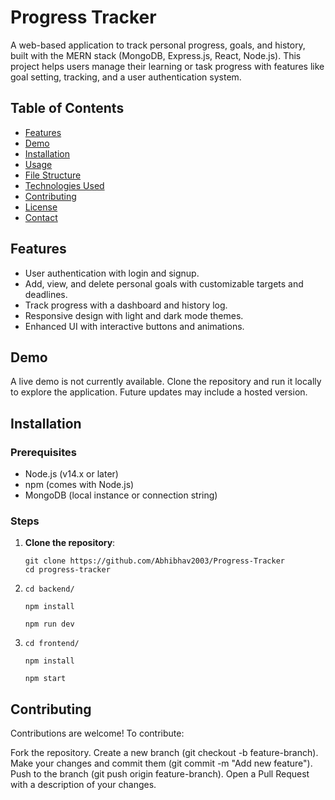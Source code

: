 # Progress Tracker

A web-based application to track personal progress, goals, and history, built with the MERN stack (MongoDB, Express.js, React, Node.js). This project helps users manage their learning or task progress with features like goal setting, tracking, and a user authentication system.

## Table of Contents
- [Features](#features)
- [Demo](#demo)
- [Installation](#installation)
- [Usage](#usage)
- [File Structure](#file-structure)
- [Technologies Used](#technologies-used)
- [Contributing](#contributing)
- [License](#license)
- [Contact](#contact)

## Features
- User authentication with login and signup.
- Add, view, and delete personal goals with customizable targets and deadlines.
- Track progress with a dashboard and history log.
- Responsive design with light and dark mode themes.
- Enhanced UI with interactive buttons and animations.

## Demo
A live demo is not currently available. Clone the repository and run it locally to explore the application. Future updates may include a hosted version.

## Installation

### Prerequisites
- Node.js (v14.x or later)
- npm (comes with Node.js)
- MongoDB (local instance or connection string)

### Steps
1. **Clone the repository**:
   ```
   git clone https://github.com/Abhibhav2003/Progress-Tracker
   cd progress-tracker
   ```
2. ```
   cd backend/
   ```
   ```
   npm install
   ```
   ```
   npm run dev
   ```

3. ```
   cd frontend/ 
   ```
   ```
   npm install
   ```
   ```
   npm start
   ```


## Contributing
Contributions are welcome! To contribute:

Fork the repository.
Create a new branch (git checkout -b feature-branch).
Make your changes and commit them (git commit -m "Add new feature").
Push to the branch (git push origin feature-branch).
Open a Pull Request with a description of your changes.